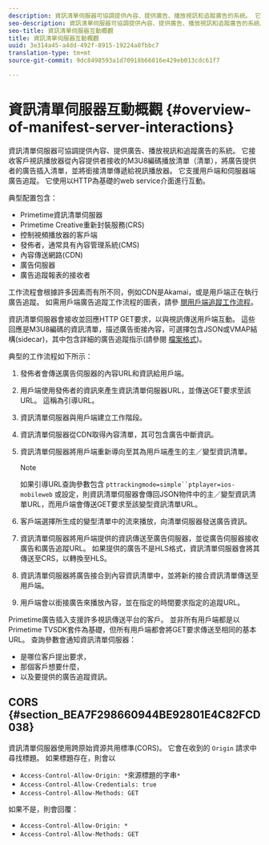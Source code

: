 ```yaml
---
description: 資訊清單伺服器可協調提供內容、提供廣告、播放視訊和追蹤廣告的系統。 它接收客戶視訊播放器從內容提供者接收的M3U8編碼播放清單（清單），將廣告提供者的廣告插入清單，並將銜接清單傳遞給視訊播放器。 它支援用戶端和伺服器端廣告追蹤。 它使用以HTTP為基礎的web service介面進行互動。
seo-description: 資訊清單伺服器可協調提供內容、提供廣告、播放視訊和追蹤廣告的系統。 它接收客戶視訊播放器從內容提供者接收的M3U8編碼播放清單（清單），將廣告提供者的廣告插入清單，並將銜接清單傳遞給視訊播放器。 它支援用戶端和伺服器端廣告追蹤。 它使用以HTTP為基礎的web service介面進行互動。
seo-title: 資訊清單伺服器互動概觀
title: 資訊清單伺服器互動概觀
uuid: 3e314a45-a4dd-492f-8915-19224a8fbbc7
translation-type: tm+mt
source-git-commit: 9dc8498593a1d70918b66016e429eb013cdc61f7

---
```



# 資訊清單伺服器互動概觀 {#overview-of-manifest-server-interactions}

資訊清單伺服器可協調提供內容、提供廣告、播放視訊和追蹤廣告的系統。 它接收客戶視訊播放器從內容提供者接收的M3U8編碼播放清單（清單），將廣告提供者的廣告插入清單，並將銜接清單傳遞給視訊播放器。 它支援用戶端和伺服器端廣告追蹤。 它使用以HTTP為基礎的web service介面進行互動。

典型配置包含：

* Primetime資訊清單伺服器
* Primetime Creative重新封裝服務(CRS)
* 控制視頻播放器的客戶端
* 發佈者，通常具有內容管理系統(CMS)
* 內容傳送網路(CDN)
* 廣告伺服器
* 廣告追蹤報表的接收者

工作流程會根據許多因素而有所不同，例如CDN是Akamai，或是用戶端正在執行廣告追蹤。 如需用戶端廣告追蹤工作流程的圖表，請參 [閱用戶端追蹤工作流程](../msapi-topics/ms-at-effectiveness/notvsdk-csat-overview.md#section_cst_flow)。

資訊清單伺服器會接收並回應HTTP GET要求，以與視訊傳送用戶端互動。 這些回應是M3U8編碼的資訊清單，描述廣告銜接內容，可選擇包含JSON或VMAP結構(sidecar)，其中包含詳細的廣告追蹤指示(請參閱 [檔案格式](../msapi-topics/ms-list-file-formats/ms-api-file-formats.md))。

典型的工作流程如下所示：

1. 發佈者會傳送廣告伺服器的內容URL和資訊給用戶端。
1. 用戶端使用發佈者的資訊來產生資訊清單伺服器URL，並傳送GET要求至該URL。 這稱為引導URL。
1. 資訊清單伺服器與用戶端建立工作階段。
1. 資訊清單伺服器從CDN取得內容清單，其可包含廣告中斷資訊。
1. 資訊清單伺服器將用戶端重新導向至其為用戶端產生的主／變型資訊清單。

   >[!NOTE]
   >
   >如果引導URL查詢參數包含 `pttrackingmode=simple``ptplayer=ios-mobileweb` 或設定，則資訊清單伺服器會傳回JSON物件中的主／變型資訊清單URL，而用戶端會傳送GET要求至該變型資訊清單URL。

1. 客戶端選擇所生成的變型清單中的流來播放，向清單伺服器發送廣告資訊。
1. 資訊清單伺服器將用戶端提供的資訊傳送至廣告伺服器，並從廣告伺服器接收廣告和廣告追蹤URL。 如果提供的廣告不是HLS格式，資訊清單伺服器會將其傳送至CRS，以轉換至HLS。
1. 資訊清單伺服器將廣告接合到內容資訊清單中，並將新的接合資訊清單傳送至用戶端。
1. 用戶端會以銜接廣告來播放內容，並在指定的時間要求指定的追蹤URL。

Primetime廣告插入支援許多視訊傳送平台的客戶。 並非所有用戶端都是以Primetime TVSDK套件為基礎，但所有用戶端都會將GET要求傳送至相同的基本URL。 查詢參數會通知資訊清單伺服器：

* 是哪位客戶提出要求，
* 那個客戶想要什麼，
* 以及要提供的廣告追蹤資訊。

## CORS {#section_BEA7F298660944BE92801E4C82FCD038}

資訊清單伺服器使用跨原始資源共用標準(CORS)。 它會在收到的 `Origin` 請求中尋找標題。 如果標題存在，則會以

* `Access-Control-Allow-Origin: *`來源標題的字串`*`
* `Access-Control-Allow-Credentials: true`
* `Access-Control-Allow-Methods: GET`

如果不是，則會回覆：

* `Access-Control-Allow-Origin: *`
* `Access-Control-Allow-Methods: GET`